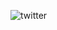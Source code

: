 ![twitter](https://github.com/ekicigokhan/twitter-x-clone-react/assets/113638555/d5db0fb4-078e-430a-8468-ac11c052f215)
